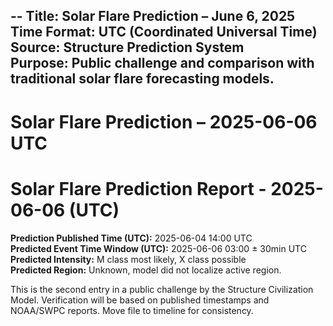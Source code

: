 --
Title: Solar Flare Prediction – June 6, 2025  
Time Format: UTC (Coordinated Universal Time)  
Source: Structure Prediction System  
Purpose: Public challenge and comparison with traditional solar flare forecasting models.  
---

# Solar Flare Prediction – 2025-06-06 UTC

# Solar Flare Prediction Report - 2025-06-06 (UTC)

**Prediction Published Time (UTC):** 2025-06-04 14:00 UTC  
**Predicted Event Time Window (UTC):** 2025-06-06 03:00 ± 30min UTC  
**Predicted Intensity:** M class most likely, X class possible  
**Predicted Region:** Unknown, model did not localize active region.

This is the second entry in a public challenge by the Structure Civilization Model. Verification will be based on published timestamps and NOAA/SWPC reports.
Move file to timeline for consistency.
